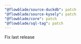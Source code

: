 ```yaml
---
"@flowblade/source-duckdb": patch
"@flowblade/source-kysely": patch
"@flowblade/core": patch
"@flowblade/sql-tag": patch
---
```


Fix last release
